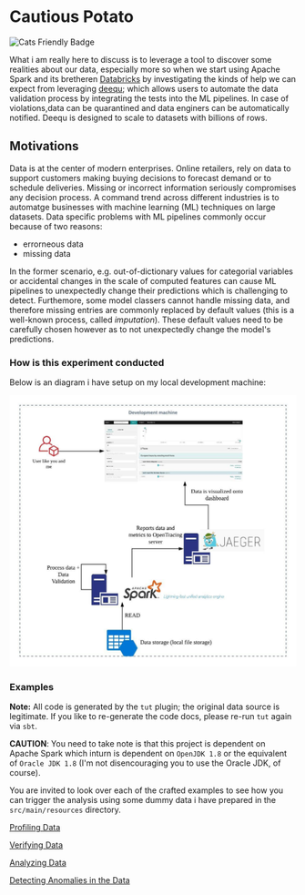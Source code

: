 # Cautious Potato

![Cats Friendly Badge](https://typelevel.org/cats/img/cats-badge-tiny.png) 

What i am really here to discuss is to leverage a tool to discover some realities
about our data, especially more so when we start using Apache Spark and its
bretheren [Databricks](https://databricks.com) by investigating the kinds of
help we can expect from leveraging [deequ](https://github.com/awslabs/deequ);
which allows users to automate the data validation process by integrating the
tests into the ML pipelines. In case of violations,data can be quarantined and
data enginers can be automatically notified. Deequ is designed to scale to
datasets with billions of rows.


## Motivations

Data is at the center of modern enterprises. Online retailers, rely on data to
support customers making buying decisions to forecast demand or to schedule
deliveries. Missing or incorrect information seriously compromises any decision
process. A command trend across different industries is to automatge businesses
with machine learning (ML) techniques on large datasets. Data specific problems
with ML pipelines commonly occur because of two reasons:

- errorneous data
- missing data

In the former scenario, e.g. out-of-dictionary values for categorial variables
or accidental changes in the scale of computed features can cause ML pipelines
to unexpectedly change their predictions which is challenging to detect.
Furthemore, some model classers cannot handle missing data, and therefore
missing entries are commonly replaced by default values (this is a well-known
process, called _imputation_). These default values need to be carefully chosen
however as to not unexpectedly change the model's predictions.

### How is this experiment conducted

Below is an diagram i have setup on my local development machine:

![Experiment](./imgs/OpenTracing_Deequ.jpeg)

### Examples

**Note:** All code is generated by the `tut` plugin; the original data source
is legitimate. If you like to re-generate the code docs, please re-run `tut`
again via `sbt`.

**CAUTION**: You need to take note is that this project is dependent on
Apache Spark which inturn is dependent on `OpenJDK 1.8` or the equivalent
of `Oracle JDK 1.8` (I'm not disencouraging you to use the Oracle JDK, of course).

You are invited to look over each of the crafted examples to see how you can
trigger the analysis using some dummy data i have prepared in the
`src/main/resources` directory.

[Profiling Data](docs/profiler.md)

[Verifying Data](docs/verification.md)

[Analyzing Data](docs/analyzer.md)

[Detecting Anomalies in the Data](docs/anomalydetector.md)



